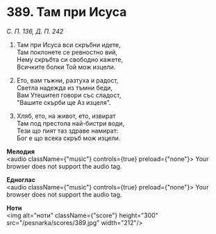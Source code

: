 # 389. Там при Исуса

_С. П. 136, Д. П. 242_

1. Там при Исуса вси скръбни идете,  
Там поклонете се ревностно вий,  
Нему скръбта си свободно кажете,  
Всичките болки Той мож изцели.  

2. Ето, вам тъжни, разтуха и радост,  
Светла надежда из тъмни беди,  
Вам Утешител говори със сладост,  
"Вашите скърби ще Аз изцеля".  

3. Хляб, ето, на живот, ето, извират  
Там под престола най-бистри води,  
Тези що пият таз здраве намират:  
Бог е що всека скръб мож изцели.

**Мелодия**  
<audio className={"music"} controls={true} preload={"none"}>
    <source src="/pesnarka/mp3/389.mp3" type="audio/mpeg"/>
    Your browser does not support the audio tag.
</audio>

**Едноглас**  
<audio className={"music"} controls={true} preload={"none"}>
    <source src="/pesnarka/transp/389.mp3" type="audio/mpeg"/>
    Your browser does not support the audio tag.
</audio>

**Ноти**  
<img alt="ноти" className={"score"} height="300" src="/pesnarka/scores/389.jpg" width="212"/>
